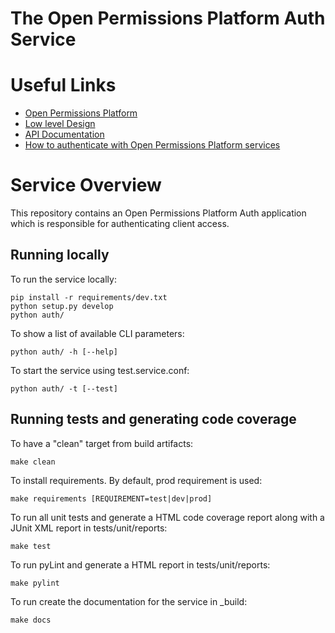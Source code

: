 The Open Permissions Platform Auth Service
==========================================

Useful Links
============
* [Open Permissions Platform](http://openpermissions.org)
* [Low level Design](https://github.com/openpermissions/auth-srv/blob/master/documents/markdown/low-level-design.md)
* [API Documentation](https://github.com/openpermissions/auth-srv/blob/master/documents/apiary/api.md)
* [How to authenticate with Open Permissions Platform services](https://github.com/openpermissions/auth-srv/blob/master/documents/markdown/how-to-auth.md)

Service Overview
================
This repository contains an Open Permissions Platform Auth application which is responsible for authenticating client access.

Running locally
---------------
To run the service locally:

```
pip install -r requirements/dev.txt
python setup.py develop
python auth/
```

To show a list of available CLI parameters:

```
python auth/ -h [--help]
```

To start the service using test.service.conf:

```
python auth/ -t [--test]
```

Running tests and generating code coverage
------------------------------------------
To have a "clean" target from build artifacts:

```
make clean
```

To install requirements. By default, prod requirement is used:

```
make requirements [REQUIREMENT=test|dev|prod]
```

To run all unit tests and generate a HTML code coverage report along with a
JUnit XML report in tests/unit/reports:

```
make test
```

To run pyLint and generate a HTML report in tests/unit/reports:

```
make pylint
```

To run create the documentation for the service in _build:

```
make docs
```
